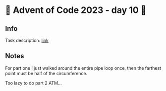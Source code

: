 # 🎄 Advent of Code 2023 - day 10 🎄

## Info

Task description: [link](https://adventofcode.com/2023/day/10)

## Notes

For part one I just walked around the entire pipe loop once, then the farthest point must be half of the circumference.

Too lazy to do part 2 ATM...